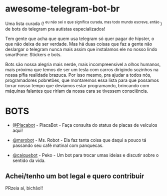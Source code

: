 # awesome-telegram-bot-br
Uma lista curada (! <sup>eu não sei o que significa curada, mas todo mundo escreve, então </sup>) de bots do telegram pra autistas especializados!

Tem gente que acha que quem usa telegram só quer pagar de hipster, o que não deixa de ser verdade. Mas há duas coisas que faz a gente não deslargar o telegram nunca mais assim que instalamos ele no nosso lindo smartFone:
Stickers e bots.

Bots são nossa alegria mais nerde, mais incompreensível a olhos humanos, mais próxima que temos de ser um tesla com carros dirigindo sozinhos na nossa pífia realidade brazuca. Por isso mesmo, pra ajudar a todos nós, programadores pobretões, que montaremos essa lista para que possamos torrar nosso tempo que devíamos estar programando, brincando com máquinas falantes que ririam da nossa cara se tivessem consciência.

# BOTS 

- [@Placabot](https://web.telegram.org/#/im?p=@placabot) - PlacaBot - Faça consulta do status de placas de veículos aqui!

- [@msrobot](https://web.telegram.org/#/im?p=@msrobot) - Ms. Robot - Ela faz tanta coisa que daqui a pouco tá passando seu café matinal com panquecas.

- [@caiquebot](https://web.telegram.org/#/im?p=@caiquebot) - Peko - Um bot para trocar umas ideias e discutir sobre o sentido da vida.


## Achei/tenho um bot legal e quero contribuir

PRzeia aí, bichão!!
